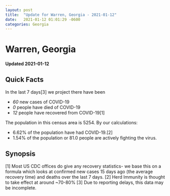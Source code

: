 ```yaml
---
layout: post
title:  "Update for Warren, Georgia - 2021-01-12"
date:   2021-01-12 01:01:29 -0600
categories: Georgia
---
```


# Warren, Georgia
#### Updated 2021-01-12

## Quick Facts

In the last 7 days[3] we project there have been
- *60* new cases of COVID-19
- *0* people have died of COVID-19
- *12* people have recovered from COVID-19[1]

The population in this census area is 5254. By our calculations:
- 6.62% of the population have had COVID-19.[2]
- 1.54% of the population or 81.0 people are actively fighting the virus.

## Synopsis




[1] Most US CDC offices do give any recovery statistics- we base this on a formula which looks at confirmed new cases
15 days ago (the average recovery time) and deaths over the last 7 days.
[2] Herd Immunity is thought to take effect at around ~70-80%
[3] Due to reporting delays, this data may be incomplete. 
    